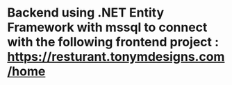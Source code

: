 # Backend using .NET Entity Framework with mssql to connect with the following frontend project : https://resturant.tonymdesigns.com/home
